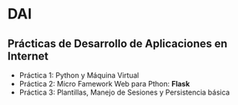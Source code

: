 # DAI
## Prácticas de Desarrollo de Aplicaciones en Internet

* Práctica 1: Python y Máquina Virtual
* Práctica 2: Micro Famework Web para Pthon: **Flask**
* Práctica 3: Plantillas, Manejo de Sesiones y Persistencia básica